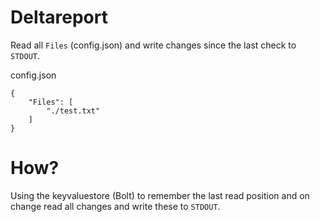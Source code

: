 Deltareport
=============
Read all `Files` (config.json) and write changes since the last check to `STDOUT`.

config.json
```
{
	"Files": [
		"./test.txt"
	]
}
```

How?
=============
Using the keyvaluestore (Bolt) to remember the last read position
and on change read all changes and write these to `STDOUT`.
